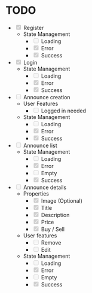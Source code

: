 # TODO

- <input type="checkbox" disabled checked /> Register
  - State Management
    - <input type="checkbox" disabled /> Loading
    - <input type="checkbox" disabled checked /> Error
    - <input type="checkbox" disabled checked /> Success
- <input type="checkbox" disabled checked /> Login
  - State Management
    - <input type="checkbox" disabled /> Loading
    - <input type="checkbox" disabled checked /> Error
    - <input type="checkbox" disabled checked /> Success
- <input type="checkbox" disabled /> Announce creation
  - User Features
    - <input type="checkbox" disabled /> Logged in needed
  - State Management
    - <input type="checkbox" disabled /> Loading
    - <input type="checkbox" disabled checked /> Error
    - <input type="checkbox" disabled checked /> Success
- <input type="checkbox" disabled /> Announce list
  - State Management
    - <input type="checkbox" disabled /> Loading
    - <input type="checkbox" disabled checked /> Error
    - <input type="checkbox" disabled /> Empty
    - <input type="checkbox" disabled checked /> Success
- <input type="checkbox" disabled /> Announce details
  - Properties
    - <input type="checkbox" disabled checked /> Image (Optional)
    - <input type="checkbox" disabled checked /> Title
    - <input type="checkbox" disabled checked /> Description
    - <input type="checkbox" disabled checked /> Price
    - <input type="checkbox" disabled checked /> Buy / Sell
  - User features
    - <input type="checkbox" disabled /> Remove
    - <input type="checkbox" disabled /> Edit
  - State Management
    - <input type="checkbox" disabled /> Loading
    - <input type="checkbox" disabled checked /> Error
    - <input type="checkbox" disabled /> Empty
    - <input type="checkbox" disabled checked /> Success
